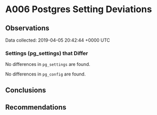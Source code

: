 # A006 Postgres Setting Deviations #

## Observations ##
Data collected: 2019-04-05 20:42:44 +0000 UTC  

### Settings (pg_settings) that Differ ###

No differences in `pg_settings` are found.


No differences in `pg_config` are found.



## Conclusions ##


## Recommendations ##

